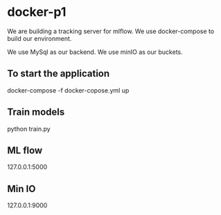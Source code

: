 # docker-p1

We are building a tracking server for mlflow. We use docker-compose to build our environment. 

We use MySql as our backend. We use minIO as our buckets.


## To start the application
docker-compose -f docker-copose.yml up

## Train models
python train.py

## ML flow
127.0.0.1:5000

## Min IO
127.0.0.1:9000

